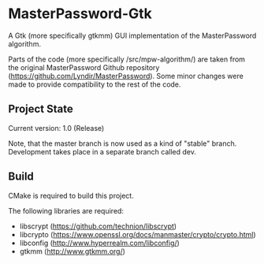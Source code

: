 # MasterPassword-Gtk
A Gtk (more specifically gtkmm) GUI implementation of the MasterPassword algorithm.

Parts of the code (more specifically /src/mpw-algorithm/) are taken from the original MasterPassword Github repository (https://github.com/Lyndir/MasterPassword). Some minor changes were made to provide compatibility to the rest of the code.

## Project State
Current version: 1.0 (Release)

Note, that the master branch is now used as a kind of "stable" branch. Development takes place in a separate branch called dev.  

## Build
CMake is required to build this project.

The following libraries are required:
* libscrypt (https://github.com/technion/libscrypt)
* libcrypto (https://www.openssl.org/docs/manmaster/crypto/crypto.html)
* libconfig (http://www.hyperrealm.com/libconfig/)
* gtkmm (http://www.gtkmm.org/)
